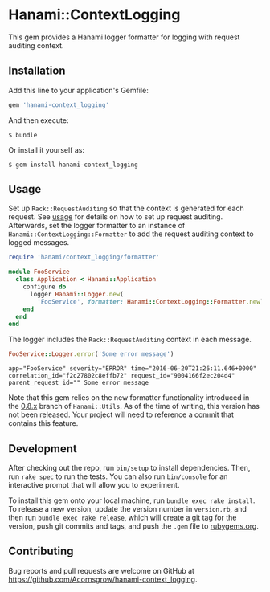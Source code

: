 # Hanami::ContextLogging

This gem provides a Hanami logger formatter for logging with request auditing
context.

## Installation

Add this line to your application's Gemfile:

```ruby
gem 'hanami-context_logging'
```

And then execute:

    $ bundle

Or install it yourself as:

    $ gem install hanami-context_logging

## Usage

Set up `Rack::RequestAuditing` so that the context is generated for each
request.  See [usage](https://github.com/Acornsgrow/rack-request_auditing) for
details on how to set up request auditing.  Afterwards, set the logger formatter
to an instance of `Hanami::ContextLogging::Formatter` to add the request
auditing context to logged messages.

```ruby
require 'hanami/context_logging/formatter'

module FooService
  class Application < Hanami::Application
    configure do
      logger Hanami::Logger.new(
        'FooService', formatter: Hanami::ContextLogging::Formatter.new)
    end
  end
end
```

The logger includes the `Rack::RequestAuditing` context in each message.

```ruby
FooService::Logger.error('Some error message')
```

```
app="FooService" severity="ERROR" time="2016-06-20T21:26:11.646+0000" correlation_id="f2c27802c8effb72" request_id="9004166f2ec204d4" parent_request_id="" Some error message
```

Note that this gem relies on the new formatter functionality introduced in the
[0.8.x](https://github.com/hanami/utils/tree/0.8.x) branch of `Hanami::Utils`.
As of the time of writing, this version has not been released.  Your project
will need to reference a [commit](https://github.com/hanami/utils/commit/8fcd94b6ebb13ff081b572b4a8abd3d62969828b) that contains this feature.

## Development

After checking out the repo, run `bin/setup` to install dependencies. Then, run `rake spec` to run the tests. You can also run `bin/console` for an interactive prompt that will allow you to experiment.

To install this gem onto your local machine, run `bundle exec rake install`. To release a new version, update the version number in `version.rb`, and then run `bundle exec rake release`, which will create a git tag for the version, push git commits and tags, and push the `.gem` file to [rubygems.org](https://rubygems.org).

## Contributing

Bug reports and pull requests are welcome on GitHub at https://github.com/Acornsgrow/hanami-context_logging.
